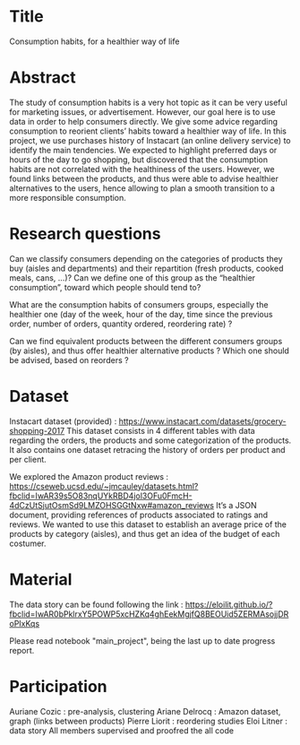 # Title

Consumption habits, for a healthier way of life

# Abstract

The study of consumption habits is a very hot topic as it can be very useful for marketing issues, or advertisement. However, our goal here is to use data in order to help consumers directly. We give some advice regarding consumption to reorient clients’ habits toward a healthier way of life. In this project, we use purchases history of Instacart (an online delivery service) to identify the main tendencies. We expected to highlight preferred days or hours of the day to go shopping, but discovered that the consumption habits are not correlated with the healthiness of the users. However, we found links between the products, and thus were able to advise healthier alternatives to the users, hence allowing to plan a smooth transition to a more responsible consumption.

# Research questions

Can we classify consumers depending on the categories of products they buy (aisles and departments) and their repartition (fresh products, cooked meals, cans, …)?
Can we define one of this group as the  “healthier consumption”, toward which people should tend to?

What are the consumption habits of consumers groups, especially the healthier one (day of the week, hour of the day, time since the previous order, number of orders, quantity ordered, reordering rate) ?

Can we find equivalent products between the different consumers groups (by aisles), and thus offer healthier alternative products ? Which one should be advised, based on reorders ?


# Dataset

Instacart dataset (provided) : https://www.instacart.com/datasets/grocery-shopping-2017
This dataset consists in 4 different tables with data regarding the orders, the products and some categorization of the products. It also contains one dataset retracing the history of orders per product and per client.

We explored the Amazon product reviews : https://cseweb.ucsd.edu/~jmcauley/datasets.html?fbclid=IwAR39s5O83nqUYkRBD4jol3OFu0FmcH-4dCzUtSjutOsmSd9LMZOHSGGtNxw#amazon_reviews
It’s a JSON document, providing references of products associated to ratings and reviews. We wanted to use this dataset to establish an average price of the products by category (aisles), and thus get an idea of the budget of each costumer.

# Material

The data story can be found following the link : https://eloilit.github.io/?fbclid=IwAR0bPklrxY5POWP5xcHZKq4ghEekMgjfQ8BEOUid5ZERMAsojjDRoPIxKqs

Please read notebook "main_project", being the last up to date progress report.

# Participation

Auriane Cozic : pre-analysis, clustering
Ariane Delrocq : Amazon dataset, graph (links between products)
Pierre Liorit : reordering studies
Eloi Litner : data story
All members supervised and proofred the all code
